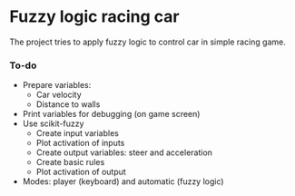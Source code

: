 
# Fuzzy logic racing car

The project tries to apply fuzzy logic to control car in simple racing game.



### To-do

+ Prepare variables:
	+ Car velocity
	+ Distance to walls
+ Print variables for debugging (on game screen)
+ Use scikit-fuzzy
	+ Create input variables
	+ Plot activation of inputs
	+ Create output variables: steer and acceleration
	+ Create basic rules
	+ Plot activation of output
+ Modes: player (keyboard) and automatic (fuzzy logic)
